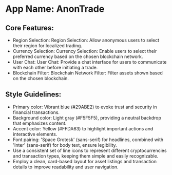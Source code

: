 # **App Name**: AnonTrade

## Core Features:

- Region Selection: Region Selection: Allow anonymous users to select their region for localized trading.
- Currency Selection: Currency Selection: Enable users to select their preferred currency based on the chosen blockchain network.
- User Chat: User Chat: Provide a chat interface for users to communicate with each other before initiating a trade.
- Blockchain Filter: Blockchain Network Filter: Filter assets shown based on the chosen blockchain.

## Style Guidelines:

- Primary color: Vibrant blue (#29ABE2) to evoke trust and security in financial transactions.
- Background color: Light gray (#F5F5F5), providing a neutral backdrop that emphasizes content.
- Accent color: Yellow (#FFDA63) to highlight important actions and interactive elements.
- Font pairing: 'Space Grotesk' (sans-serif) for headlines, combined with 'Inter' (sans-serif) for body text, ensure legibility.
- Use a consistent set of line icons to represent different cryptocurrencies and transaction types, keeping them simple and easily recognizable.
- Employ a clean, card-based layout for asset listings and transaction details to improve readability and user navigation.
